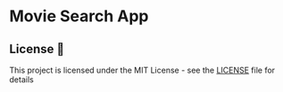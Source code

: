 # Movie Search App

## License 📄

This project is licensed under the MIT License - see the [LICENSE](LICENSE) file for details
